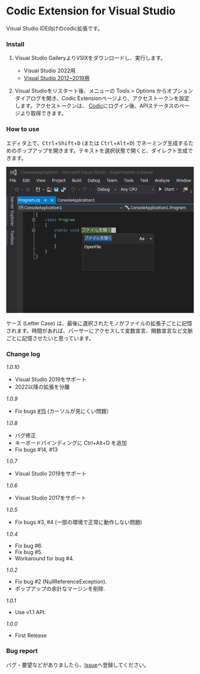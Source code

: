# Codic Extension for Visual Studio
Visual Studio IDE向けのcodic拡張です。


### Install
1. Visual Studio GalleryよりVSIXをダウンロードし、実行します。
   * Visual Studio 2022用
   * [Visual Studio 2012~2019用](https://marketplace.visualstudio.com/items?itemName=namba0219.CodicExtension)

2. Visual Studioをリスタート後、メニューの Tools > Options からオプションダイアログを開き、Codic Extensionページより、アクセストークンを設定します。アクセストークンは、
 [Codic](https://codic.jp)にログイン後、APIステータスのページより取得できます。

### How to use

エディタ上で、<kbd>Ctrl</kbd>+<kbd>Shift</kbd>+<kbd>D</kbd> (または <kbd>Ctrl</kbd>+<kbd>Alt</kbd>+<kbd>D</kbd>) でネーミング生成するためのポップアップを開きます。テキストを選択状態で開くと、ダイレクト生成できます。

![codic plugin](https://raw.githubusercontent.com/codic-project/codic-vs-extension/master/CodicExtension/Resources/Screenshot.png)

ケース (Letter Case) は、最後に選択されたモノがファイルの拡張子ごとに記憶されます。時間があれば、パーサーにアクセスして変数宣言、関数宣言など文脈ごとに記憶させたいと思っています。

### Change log

_1.0.10_
- Visual Studio 2019をサポート
- 2022以降の拡張を分離

_1.0.9_
- Fix bugs [#15](https://github.com/codic-project/codic-vs-extension/issues/15) (カーソルが見にくい問題）

_1.0.8_
- バグ修正
- キーボードバインディングに Ctrl+Alt+D を追加
- Fix bugs #14, #13

_1.0.7_
- Visual Studio 2019をサポート

_1.0.6_
- Visual Studio 2017をサポート

_1.0.5_
- Fix bugs #3, #4 (一部の環境で正常に動作しない問題)

_1.0.4_
- Fix bug #6.
- Fix bug #5.
- Workaround for bug #4.

_1.0.2_
- Fix bug #2 (NullReferenceException).
- ポップアップの余計なマージンを削除.

_1.0.1_
- Use v1.1 API.

_1.0.0_
- First Release
      

### Bug report

バグ・要望などがありましたら、[Issue](https://github.com/codic-project/codic-vs-extension/issues)へ登録してください。
